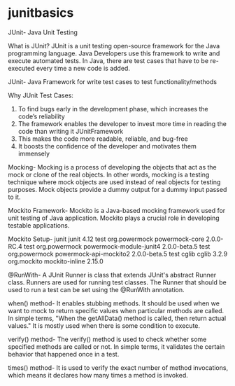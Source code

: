 # junitbasics

JUnit- Java Unit Testing

What is JUnit?
JUnit is a unit testing open-source framework for the Java programming language. 
Java Developers use this framework to write and execute automated tests. In Java, 
there are test cases that have to be re-executed every time a new code is added.

JUnit- Java Framework for write test cases to test functionality/methods

Why JUnit Test Cases:

1. To find bugs early in the development phase, which increases the code’s reliability
2. The framework enables the developer to invest more time in reading the code than writing it JUnitFramework
3. This makes the code more readable, reliable, and bug-free
4. It boosts the confidence of the developer and motivates them immensely

Mocking-
Mocking is a process of developing the objects that act as the mock or clone of the real objects. 
In other words, mocking is a testing technique where mock objects are used instead of real objects 
for testing purposes. Mock objects provide a dummy output for a dummy input passed to it.

Mockito Framework-
Mockito is a Java-based mocking framework used for unit testing of Java application. Mockito plays 
a crucial role in developing testable applications.

Mockito Setup-
<dependency>
			<groupId>junit</groupId>
			<artifactId>junit</artifactId>
			<version>4.12</version>
			<scope>test</scope>
		</dependency>
		<dependency>
    <groupId>org.powermock</groupId>
    <artifactId>powermock-core</artifactId>
    <version>2.0.0-RC.4</version>
    <scope>test</scope>
    </dependency>
<dependency>
    <groupId>org.powermock</groupId>
    <artifactId>powermock-module-junit4</artifactId>
    <version>2.0.0-beta.5</version>
    <scope>test</scope>
</dependency>
<dependency>
    <groupId>org.powermock</groupId>
    <artifactId>powermock-api-mockito2</artifactId>
    <version>2.0.0-beta.5</version>
    <scope>test</scope>
</dependency>
<dependency>
    <groupId>cglib</groupId>
    <artifactId>cglib</artifactId>
    <version>3.2.9</version>
</dependency>
<dependency>
    <groupId>org.mockito</groupId>
    <artifactId>mockito-inline</artifactId>
    <version>2.15.0</version>
</dependency>

@RunWith- A JUnit Runner is class that extends JUnit's abstract Runner class. Runners are used for
 running test classes. The Runner that should be used to run a test can be set using the @RunWith annotation.

when() method-
It enables stubbing methods. It should be used when we want to mock to return specific values when
 particular methods are called. In simple terms, "When the getAllData() method is called, then return
 actual values." It is mostly used when there is some condition to execute.

verify() method-
The verify() method is used to check whether some specified methods are called or not. In simple terms,
 it validates the certain behavior that happened once in a test.

times() method-
It is used to verify the exact number of method invocations, which means it declares how many times a 
method is invoked.
 